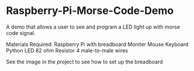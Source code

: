 # Raspberry-Pi-Morse-Code-Demo
A demo that allows a user to see and program a LED light up with morse code signal.

Materials Required:
Raspberry Pi with breadboard
Moniter
Mouse
Keyboard
Python
LED
82 ohm Resistor
4 male-to-male wires

See the image in the project to see how to set up the breadboard
